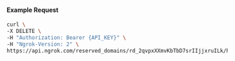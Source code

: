 <!-- Code generated for API Clients. DO NOT EDIT. -->

#### Example Request

```bash
curl \
-X DELETE \
-H "Authorization: Bearer {API_KEY}" \
-H "Ngrok-Version: 2" \
https://api.ngrok.com/reserved_domains/rd_2qvpxXXmvKbTbD7srIIjjxruILk/http_endpoint_configuration
```
